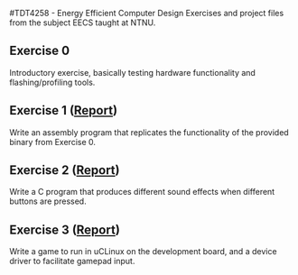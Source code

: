 #TDT4258 - Energy Efficient Computer Design
Exercises and project files from the subject EECS taught at NTNU.

## Exercise 0

Introductory exercise, basically testing hardware functionality and flashing/profiling tools.

## Exercise 1 ([Report](https://github.com/mathiasose/eeds/blob/master/exercise1/report/group_13_exercise_1_report.pdf?raw=true))
Write an assembly program that replicates the functionality of the provided binary from Exercise 0.


## Exercise 2 ([Report](https://github.com/mathiasose/eeds/blob/master/exercise2/report/group_13_exercise_2_report.pdf?raw=true))

Write a C program that produces different sound effects when different buttons are pressed.

## Exercise 3 ([Report](https://github.com/mathiasose/eeds/raw/2b6aa9c2a6d9521681f4a6bb41a68a8fed9d9afa/exercise3/report/group_13_exercise_3_report.pdf))

Write a game to run in uCLinux on the development board, and a device driver to facilitate gamepad input.
